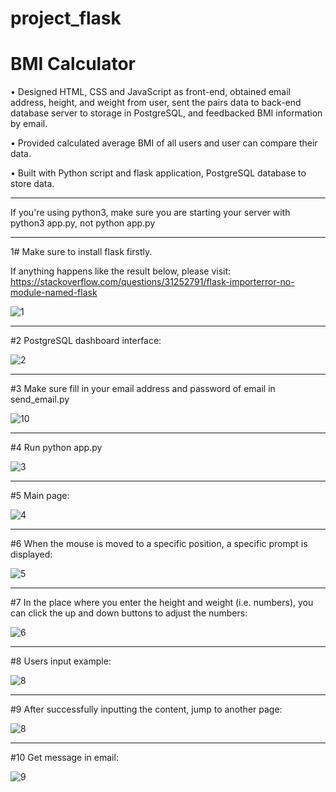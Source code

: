 # project_flask

# BMI Calculator

•	Designed HTML, CSS and JavaScript as front-end, obtained email address, height, and weight from user, sent the pairs data to back-end database server to storage in PostgreSQL, and feedbacked BMI information by email.

•	Provided calculated average BMI of all users and user can compare their data.

•	Built with Python script and flask application, PostgreSQL database to store data.

***********************************************************************************************************************************************************************************

If you're using python3, make sure you are starting your server with python3 app.py, not python app.py

***********************************************************************************************************************************************************************************

1# Make sure to install flask firstly.

If anything happens like the result below, please visit: https://stackoverflow.com/questions/31252791/flask-importerror-no-module-named-flask


![1](https://user-images.githubusercontent.com/61263191/146024324-bc5693dd-c7ba-4952-8f1e-d872a71d14cc.jpg)

***********************************************************************************************************************************************************************************

#2 PostgreSQL dashboard interface:

![2](https://user-images.githubusercontent.com/61263191/146024558-fdcfae61-9693-493c-862c-59ca9656e6d5.jpg)

***********************************************************************************************************************************************************************************

#3 Make sure fill in your email address and password of email in send_email.py

![10](https://user-images.githubusercontent.com/61263191/146024952-54155bff-5692-4bdd-9b41-a5e6fb088491.png)


***********************************************************************************************************************************************************************************
#4 Run python app.py

![3](https://user-images.githubusercontent.com/61263191/146025074-4a752a45-eb06-49b1-9c1d-ad9af66af413.jpg)


***********************************************************************************************************************************************************************************
#5 Main page:

![4](https://user-images.githubusercontent.com/61263191/146025215-1cdd0cba-e50f-4d05-b63e-8492fa7476b2.jpg)

***********************************************************************************************************************************************************************************

#6 When the mouse is moved to a specific position, a specific prompt is displayed:

![5](https://user-images.githubusercontent.com/61263191/146025421-a150c018-9d13-4312-ad05-bf9aba648b46.jpg)

***********************************************************************************************************************************************************************************

#7 In the place where you enter the height and weight (i.e. numbers), you can click the up and down buttons to adjust the numbers:

![6](https://user-images.githubusercontent.com/61263191/146025650-9bd2c5ad-c9ee-4189-a1a9-87ce93be59e0.jpg)


***********************************************************************************************************************************************************************************

#8 Users input example:

![8](https://user-images.githubusercontent.com/61263191/146025863-f2826ec6-4675-4897-ae0f-9eed02041066.jpg)

***********************************************************************************************************************************************************************************

#9 After successfully inputting the content, jump to another page:

![8](https://user-images.githubusercontent.com/61263191/146026152-c8db0291-d498-4a84-8ab5-c57e7a158115.jpg)

***********************************************************************************************************************************************************************************

#10 Get message in email:

![9](https://user-images.githubusercontent.com/61263191/146026202-05000efd-7411-4a0d-b54e-efd5d60282ef.jpg)



